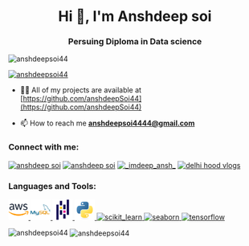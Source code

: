 
<h1 align="center">Hi 👋, I'm Anshdeep soi</h1>
<h3 align="center">Persuing Diploma in Data science</h3>

<p align="left"> <img src="https://komarev.com/ghpvc/?username=anshdeepsoi44&label=Profile%20views&color=0e75b6&style=flat" alt="anshdeepsoi44" /> </p>

<p align="left"> <a href="https://github.com/ryo-ma/github-profile-trophy"><img src="https://github-profile-trophy.vercel.app/?username=anshdeepsoi44" alt="anshdeepsoi44" /></a> </p>

- 👨‍💻 All of my projects are available at [https://github.com/anshdeepSoi44](https://github.com/anshdeepSoi44)

- 📫 How to reach me **anshdeepsoi4444@gmail.com**

<h3 align="left">Connect with me:</h3>
<p align="left">
<a href="https://linkedin.com/in/anshdeep soi" target="blank"><img align="center" src="https://raw.githubusercontent.com/rahuldkjain/github-profile-readme-generator/master/src/images/icons/Social/linked-in-alt.svg" alt="anshdeep soi" height="30" width="40" /></a>
<a href="https://kaggle.com/anshdeep soi" target="blank"><img align="center" src="https://raw.githubusercontent.com/rahuldkjain/github-profile-readme-generator/master/src/images/icons/Social/kaggle.svg" alt="anshdeep soi" height="30" width="40" /></a>
<a href="https://instagram.com/_imdeep_ansh_" target="blank"><img align="center" src="https://raw.githubusercontent.com/rahuldkjain/github-profile-readme-generator/master/src/images/icons/Social/instagram.svg" alt="_imdeep_ansh_" height="30" width="40" /></a>
<a href="https://www.youtube.com/c/delhi hood vlogs" target="blank"><img align="center" src="https://raw.githubusercontent.com/rahuldkjain/github-profile-readme-generator/master/src/images/icons/Social/youtube.svg" alt="delhi hood vlogs" height="30" width="40" /></a>
</p>

<h3 align="left">Languages and Tools:</h3>
<p align="left"> <a href="https://aws.amazon.com" target="_blank" rel="noreferrer"> <img src="https://raw.githubusercontent.com/devicons/devicon/master/icons/amazonwebservices/amazonwebservices-original-wordmark.svg" alt="aws" width="40" height="40"/> </a> <a href="https://www.mysql.com/" target="_blank" rel="noreferrer"> <img src="https://raw.githubusercontent.com/devicons/devicon/master/icons/mysql/mysql-original-wordmark.svg" alt="mysql" width="40" height="40"/> </a> <a href="https://pandas.pydata.org/" target="_blank" rel="noreferrer"> <img src="https://raw.githubusercontent.com/devicons/devicon/2ae2a900d2f041da66e950e4d48052658d850630/icons/pandas/pandas-original.svg" alt="pandas" width="40" height="40"/> </a> <a href="https://www.python.org" target="_blank" rel="noreferrer"> <img src="https://raw.githubusercontent.com/devicons/devicon/master/icons/python/python-original.svg" alt="python" width="40" height="40"/> </a> <a href="https://scikit-learn.org/" target="_blank" rel="noreferrer"> <img src="https://upload.wikimedia.org/wikipedia/commons/0/05/Scikit_learn_logo_small.svg" alt="scikit_learn" width="40" height="40"/> </a> <a href="https://seaborn.pydata.org/" target="_blank" rel="noreferrer"> <img src="https://seaborn.pydata.org/_images/logo-mark-lightbg.svg" alt="seaborn" width="40" height="40"/> </a> <a href="https://www.tensorflow.org" target="_blank" rel="noreferrer"> <img src="https://www.vectorlogo.zone/logos/tensorflow/tensorflow-icon.svg" alt="tensorflow" width="40" height="40"/> </a> </p>

<p><img align="left" src="https://github-readme-stats.vercel.app/api/top-langs?username=anshdeepsoi44&show_icons=true&locale=en&layout=compact" alt="anshdeepsoi44" /></p>

<p>&nbsp;<img align="center" src="https://github-readme-stats.vercel.app/api?username=anshdeepsoi44&show_icons=true&locale=en" alt="anshdeepsoi44" /></p>
<!--
**anshdeepSoi44/anshdeepSoi44** is a ✨ _special_ ✨ repository because its `README.md` (this file) appears on your GitHub profile.

Here are some ideas to get you started:

- 🔭 I’m currently working on ...
- 🌱 I’m currently learning ...
- 👯 I’m looking to collaborate on ...
- 🤔 I’m looking for help with ...
- 💬 Ask me about ...
- 📫 How to reach me: ...
- 😄 Pronouns: ...
- ⚡ Fun fact: ...
-->

